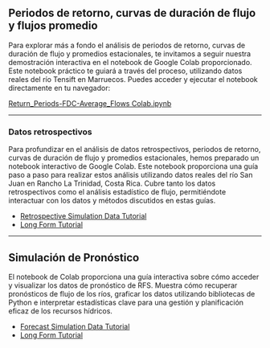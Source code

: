 ## Periodos de retorno, curvas de duración de flujo y flujos promedio

Para explorar más a fondo el análisis de periodos de retorno, curvas de duración de flujo y promedios estacionales, te invitamos a seguir nuestra demostración interactiva en el notebook de Google
Colab proporcionado. Este notebook práctico te guiará a través del proceso, utilizando datos reales del río Tensift en Marruecos. Puedes acceder y ejecutar el notebook directamente en tu navegador:

[Return_Periods-FDC-Average_Flows Colab.ipynb](https://colab.research.google.com/drive/1UngQNuvgQyzaj2fKDhHGWK4oATljaed-?usp=sharing)

---

### Datos retrospectivos

Para profundizar en el análisis de datos retrospectivos, periodos de retorno, curvas de duración de flujo y promedios estacionales, hemos preparado un notebook interactivo de Google Colab. Este
notebook proporciona una guía paso a paso para realizar estos análisis utilizando datos reales del río San Juan en Rancho La Trinidad, Costa Rica. Cubre tanto los datos retrospectivos como el análisis
estadístico de flujo, permitiéndote interactuar con los datos y métodos discutidos en estas guías.

- [Retrospective Simulation Data Tutorial](https://colab.research.google.com/drive/1D-IlUFyyg38HWmhaCvcx0Wdh70gkPEhS?usp=sharing)
- [Long Form Tutorial](https://colab.research.google.com/drive/1P3yNvE1EoQ9U8emCsMkm18CSpKWahvc5?usp=sharing)

---

## Simulación de Pronóstico

El notebook de Colab proporciona una guía interactiva sobre cómo acceder y visualizar los datos de pronóstico de RFS. Muestra cómo recuperar pronósticos de flujo de los ríos, graficar los datos
utilizando bibliotecas de Python e interpretar estadísticas clave para una gestión y planificación eficaz de los recursos
hídricos.

- [Forecast Simulation Data Tutorial](https://colab.research.google.com/drive/1s_xpasbYlvFGak9_2XgxRPzX0sDO-FnH?usp=sharing)
- [Long Form Tutorial](https://colab.research.google.com/drive/1C2-zkxGC7U280U2CRkSK2TbQD1nr2H1T?usp=drive_link)
